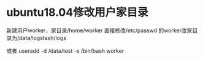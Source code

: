 # ubuntu18.04修改用户家目录

新建用户worker，家目录/home/worker 直接修改/etc/passwd 的worker改家目录为/data/logstash/logs

或者 useradd -d /data/test -s /bin/bash worker

